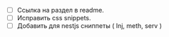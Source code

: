 - [ ] Ссылка на раздел в readme.
- [ ] Исправить css snippets.
- [ ] Добавить для nestjs сниппеты ( Inj, meth, serv )
